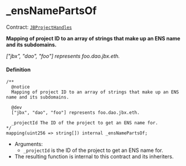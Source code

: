 # _ensNamePartsOf

Contract: [`JBProjectHandles`](/dev/api/v3/contracts/or-utilities/jbprojecthandles/README.md)​‌

**Mapping of project ID to an array of strings that make up an ENS name and its subdomains.**

_["jbx", "dao", "foo"] represents foo.dao.jbx.eth._

#### Definition

```
/** 
  @notice
  Mapping of project ID to an array of strings that make up an ENS name and its subdomains.

  @dev
  ["jbx", "dao", "foo"] represents foo.dao.jbx.eth.

  _projectId The ID of the project to get an ENS name for.
*/
mapping(uint256 => string[]) internal _ensNamePartsOf;
```

* Arguments:
  * `_projectId` is the ID of the project to get an ENS name for.
* The resulting function is internal to this contract and its inheriters. 
